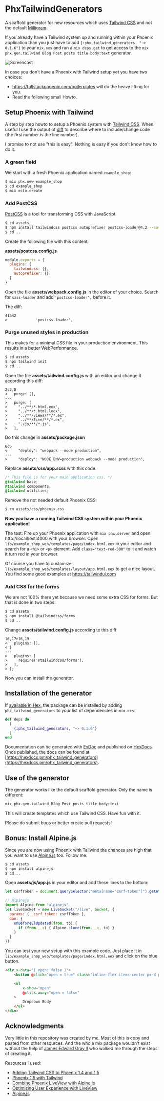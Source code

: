 # PhxTailwindGenerators

A scaffold generator for new resources which uses [Tailwind CSS](https://tailwindui.com) and not the default [Milligram](https://milligram.io).

If you already have a Tailwind system up and running within your Phoenix application than you just have to add `{:phx_tailwind_generators, "~> 0.1.6"}` to your `mix.exs` and run a `mix deps.get` to get access to the `mix phx.gen.tailwind Blog Post posts title body:text` generator.

![Screencast](screencast.gif)

In case you don't have a Phoenix with Tailwind setup yet you have two choices:

- https://fullstackphoenix.com/boilerplates will do the heavy lifting for you.
- Read the following small Howto.

## Setup Phoenix with Tailwind

A step by step howto to setup a Phoenix system with [Tailwind CSS](https://tailwindui.com). When useful I use the output of [diff](https://en.wikipedia.org/wiki/Diff) to describe where to include/change code (the first number is the line number). 

I promise to not use "this is easy". Nothing is easy if you don't know how to do it.

### A green field

We start with a fresh Phoenix application named `example_shop`:

```bash
$ mix phx.new example_shop
$ cd example_shop
$ mix ecto.create
```

### Add PostCSS

[PostCSS](https://postcss.org) is a tool for transforming CSS with JavaScript.

```bash
$ cd assets
$ npm install tailwindcss postcss autoprefixer postcss-loader@4.2 --save-dev
$ cd ..
```

Create the following file with this content:

**assets/postcss.config.js**
```javascript
module.exports = {
  plugins: {
    tailwindcss: {},
    autoprefixer: {},
  }
}
```

Open the file **assets/webpack.config.js** in the 
editor of your choice. Search for `sass-loader` and add `'postcss-loader',` before it.

The diff:
````
41a42
>             'postcss-loader',
````

### Purge unused styles in production

This makes for a minimal CSS file in your production environment. This results in a better WebPerformance.

```bash
$ cd assets
$ npx tailwind init
$ cd ..
```

Open the file **assets/tailwind.config.js** with an editor and change it according this diff:

````
2c2,8
<   purge: [],
---
>   purge: [
>     "../**/*.html.eex",
>     "../**/*.html.leex",
>     "../**/views/**/*.ex",
>     "../**/live/**/*.ex",
>     "./js/**/*.js",
>   ],
````

Do this change in **assets/package.json**

````
6c6
<     "deploy": "webpack --mode production",
---
>     "deploy": "NODE_ENV=production webpack --mode production",
````

Replace **assets/css/app.scss** with this code:

```css
/* This file is for your main application css. */
@tailwind base;
@tailwind components;
@tailwind utilities;
```

Remove the not needed default Phoenix CSS:

```bash
$ rm assets/css/phoenix.css 
```

**Now you have a running Tailwind CSS system within your Phoenix application!**

The test: Fire up your Phoenix application with `mix phx.server` and open http://localhost:4000 with your browser. Open `lib/example_shop_web/templates/page/index.html.eex` in your editor and search for a `<h1>` or `<p>` element. Add `class="text-red-500"` to it and watch it turn red in your browser.

Of course you have to customize `lib/example_shop_web/templates/layout/app.html.eex` to get a nice layout. You find some good examples at https://tailwindui.com

### Add CSS for the forms

We are not 100% there yet because we need some extra CSS for forms. But that is done in two steps:

```bash
$ cd assets
$ npm install @tailwindcss/forms
$ cd ..
```

Change **assets/tailwind.config.js** according to this diff. 

````
16,17c16,19
<   plugins: [],
< }
---
>   plugins: [
>     require('@tailwindcss/forms'),
>   ],
> };
````

Now you can install the generator.

## Installation of the generator

If [available in Hex](https://hex.pm/docs/publish), the package can be installed
by adding `phx_tailwind_generators` to your list of dependencies in `mix.exs`:

```elixir
def deps do
  [
    {:phx_tailwind_generators, "~> 0.1.6"}
  ]
end
```

Documentation can be generated with [ExDoc](https://github.com/elixir-lang/ex_doc)
and published on [HexDocs](https://hexdocs.pm). Once published, the docs can
be found at [https://hexdocs.pm/phx_tailwind_generators](https://hexdocs.pm/phx_tailwind_generators).

## Use of the generator

The generator works like the default scaffold generator. Only the name is different:

```bash
mix phx.gen.tailwind Blog Post posts title body:text
```

This will create templates which use Tailwind CSS. Have fun with it.

Please do submit bugs or better create pull requests!

## Bonus: Install Alpine.js

Since you are now using Phoenix with Tailwind the chances are high that 
you want to use [Alpine.js](https://github.com/alpinejs/alpine) too. Follow me.

```bash
$ cd assets
$ npm install alpinejs
$ cd ..
```

Open **assets/js/app.js** in your editor and add these lines to the bottom:

```javascript
let csrfToken = document.querySelector("meta[name='csrf-token']").getAttribute("content")

// Alpinejs
import Alpine from "alpinejs"
let liveSocket = new LiveSocket("/live", Socket, {
  params: { _csrf_token: csrfToken },
  dom: {
    onBeforeElUpdated(from, to) {
      if (from.__x) { Alpine.clone(from.__x, to) }
    }
  }
})
```

You can test your new setup with this example code. Just place it in  `lib/example_shop_web/templates/page/index.html.eex` and click on the blue button.

```html
<div x-data="{ open: false }">
    <button @click="open = true" class="inline-flex items-center px-4 py-2 border border-transparent text-sm font-medium rounded-md shadow-sm text-white bg-indigo-600 hover:bg-indigo-700 focus:outline-none focus:ring-2 focus:ring-offset-2 focus:ring-indigo-500">Open Dropdown</button>

    <ul
        x-show="open"
        @click.away="open = false"
    >
        Dropdown Body
    </ul>
</div>
```

## Acknowledgments

Very little in this repository was created by me. Most of this is copy and pasted from other resources. And the whole mix package wouldn't exist without the help of [James Edward Gray II](https://twitter.com/jeg2) who walked me through the steps of creating it.

Resources I used:

- [Adding Tailwind CSS to Phoenix 1.4 and 1.5](https://pragmaticstudio.com/tutorials/adding-tailwind-css-to-phoenix)
- [Phoenix 1.5 with Tailwind](https://sisccr.medium.com/phoenix-1-5-with-tailwind-4030198bf7c7)
- [Combine Phoenix LiveView with Alpine.js](https://fullstackphoenix.com/tutorials/combine-phoenix-liveview-with-alpine-js)
- [Optimizing User Experience with LiveView](https://dockyard.com/blog/2020/12/21/optimizing-user-experience-with-liveview)
- [Alpine.js](https://github.com/alpinejs/alpine)
